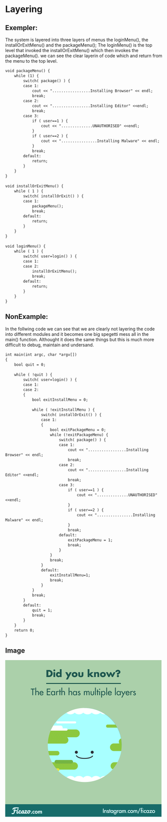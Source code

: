# Layering

## Exempler:

The system is layered into three layers of menus the loginMenu(), the
installOrExitMenu() and the packageMenu(); The loginMenu() is the top level
that invoked the installOrExitMenu() which then invokes the packageMenu(). we
can see the clear layerin of code which and return from the menu to the top
level.
```
void packageMenu() {
    while (1) {
        switch( package() ) {
        case 1:
            cout << ".................Installing Browser" << endl;
            break;
        case 2:
            cout << ".................Installing Editor" <<endl;
            break;
        case 3:
            if ( user==1 ) {
                cout << "..............UNAUTHORISED" <<endl;
            }
            if ( user==2 ) {
                cout << "................Installing Malware" << endl;
            }
            break;
        default:
            return;
        }
    }
}

void installOrExitMenu() {
    while ( 1 ) {
        switch( installOrExit() ) {
        case 1:
            packageMenu();
            break;
        default:
            return;
        }
    }
}

void loginMenu() {
    while ( 1 ) {
        switch( user=login() ) {
        case 1:
        case 2:
            installOrExitMenu();
            break;
        default:
            return;
        }
    }
}

```


## NonExample:

In the follwing code we can see that we are clearly not layering the code into
different modules and it becomes one big spegetti mess all in the main()
function. Althought it does the same things but this is much more difficult to
debug, maintain and undersand.

```
int main(int argc, char *argv[])
{
    bool quit = 0;

    while ( !quit ) {
        switch( user=login() ) {
        case 1:
        case 2:
        {
            bool exitInstallMenu = 0;

            while ( !exitInstallMenu ) {
                switch( installOrExit() ) {
                case 1:
                {
                    bool exitPackageMenu = 0;
                    while (!exitPackageMenu) {
                        switch( package() ) {
                        case 1:
                            cout << ".................Installing Browser" << endl;
                            break;
                        case 2:
                            cout << ".................Installing Editor" <<endl;
                            break;
                        case 3:
                            if ( user==1 ) {
                                cout << "..............UNAUTHORISED" <<endl;
                            }
                            if ( user==2 ) {
                                cout << "................Installing Malware" << endl;
                            }
                            break;
                        default:
                            exitPackageMenu = 1;
                            break;
                        }
                    }
                    break;
                }
                default:
                    exitInstallMenu=1;
                    break;
                }
            }
            break;
        }
        default:
            quit = 1;
            break;
        }
    }
    return 0;
}

```

## Image

![](https://github.com/UW-COSC-4010-5010-CYBER-FA-2017/foundational-concepts-in-cybersecurity-nix/raw/master/6/Image/giphy.gif)
